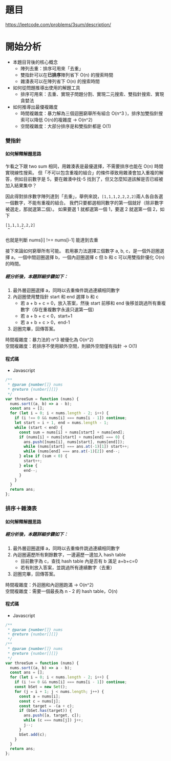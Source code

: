 # 題目

https://leetcode.com/problems/3sum/description/

# 開始分析

- 本題目背後的核心概念
  - 陣列去重：排序可用來「去重」
  - 雙指針可以在**已排序**陣列省下 O(n) 的搜索時間
  - 雜湊表可以在陣列省下 O(n) 的搜索時間
- 如何從問題推導出使用的解題工具
  - 排序可用來：去重、實現子問題分割、實現二元搜索、雙指針搜索、實現貪婪法
- 如何推導出最優複雜度
  - 時間複雜度：暴力解為三個迴圈窮舉所有組合 O(n^3 )，排序加雙指針搜索可以降低 O(n)的複雜度 -> O(n^2)
  - 空間複雜度：大部分排序是和雙指針都是 O(1)

### 雙指針

#### 如何解釋解題思路

乍看之下跟 two sum 相同，用雜湊表是最優選擇，不需要排序也能在 O(n) 時間實現線性搜索。
但「不可以包含重複的組合」的條件導致用雜湊會加入重複的解答，例如目前數字是 5，要在雜湊中找-5 找到了，但又怎麼知道該解是否已經被加入結果集中？

因此得對排序數字陣列達到「去重」，舉例來說，`[1,1,1,2,2,2,2]`兩人各自各選一個數字，不能有重複的組合。
我們只要都選相同數字的第一個就好（除非數字被選走，那就選第二個）。
如果要選 1 就都選第一個 1，要選 2 就選第一個 2，如下

```
[1,1,1,2,2,2]
 ^     ^
```

也就是判斷 nums[i] !== nums[i-1] 能達到去重

接下來論如何窮舉所有可能。
若用暴力法選擇三個數字 a, b, c，是一個外迴圈選擇 a，一個中間迴圈選擇 b，一個內迴圈選擇 c
但 b 和 c 可以用雙指針優化 O(n) 的時間。

##### 經分析後，本題詳細步驟如下：

1. 最外層迴圈選擇 a，同時以去重條件跳過連續相同數字
2. 內迴圈使用雙指針 start 和 end 選擇 b 和 c
   - 若 a + b + c = 0，放入答案，然後 start 前移和 end 後移並跳過所有重複數字（存在重複數字永遠只選第一個）
   - 若 a + b + c < 0，start+1
   - 若 a + b + c > 0，end-1
3. 迴圈完畢，回傳答案。

時間複雜度：暴力法的 n^3 被優化為 O(n^2)  
空間複雜度：若排序不使用額外空間，則額外空間僅有指針 -> O(1)

#### 程式碼

- Javascript

```js
/**
 * @param {number[]} nums
 * @return {number[][]}
 */
var threeSum = function (nums) {
  nums.sort((a, b) => a - b);
  const ans = [];
  for (let i = 0; i < nums.length - 2; i++) {
    if (i !== 0 && nums[i] === nums[i - 1]) continue;
    let start = i + 1, end = nums.length - 1;
    while (start < end) {
      const sum = nums[i] + nums[start] + nums[end];
      if (nums[i] + nums[start] + nums[end] === 0) {
        ans.push([nums[i], nums[start], nums[end]]);
        while (nums[start] === ans.at(-1)[1]) start++;
        while (nums[end] === ans.at(-1)[2]) end--;
      } else if (sum < 0) {
        start++;
      } else {
        end--;
      }
    }
  }
  return ans;
};
```

### 排序＋雜湊表

#### 如何解釋解題思路

##### 經分析後，本題詳細步驟如下：
1. 最外層迴圈選擇 a，同時以去重條件跳過連續相同數字
2. 內迴圈遍歷所有剩餘數字，一邊遍歷一邊加入 hash table
    - 目前數字為 c，查找 hash table 內是否有 b 滿足 a+b+c=0
    - 若有則放入答案，並跳過所有連續數字（去重）
3. 迴圈完畢，回傳答案。

時間複雜度：外迴圈和內迴圈跑滿 -> O(n^2)  
空間複雜度：需要一個最長為 n - 2 的 hash table，O(n)

#### 程式碼

- Javascript

```js
/**
 * @param {number[]} nums
 * @return {number[][]}
 */
/**
 * @param {number[]} nums
 * @return {number[][]}
 */
var threeSum = function (nums) {
  nums.sort((a, b) => a - b);
  const ans = [];
  for (let i = 0; i < nums.length - 2; i++) {
    if (i !== 0 && nums[i] === nums[i - 1]) continue;
    const bSet = new Set();
    for (j = i + 1; j < nums.length; j++) {
      const a = nums[i];
      const c = nums[j];
      const target = -(a + c);
      if (bSet.has(target)) {
        ans.push([a, target, c]);
        while (c === nums[j]) j++;
        j--;
      }
      bSet.add(c);
    }
  }
  return ans;
};
```
